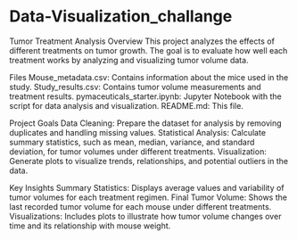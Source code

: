 # Data-Visualization_challange
Tumor Treatment Analysis
Overview
This project analyzes the effects of different treatments on tumor growth. The goal is to evaluate how well each treatment works by analyzing and visualizing tumor volume data.

Files
Mouse_metadata.csv: Contains information about the mice used in the study.
Study_results.csv: Contains tumor volume measurements and treatment results.
pymaceuticals_starter.ipynb: Jupyter Notebook with the script for data analysis and visualization.
README.md: This file.

Project Goals
Data Cleaning: Prepare the dataset for analysis by removing duplicates and handling missing values.
Statistical Analysis: Calculate summary statistics, such as mean, median, variance, and standard deviation, for tumor volumes under different treatments.
Visualization: Generate plots to visualize trends, relationships, and potential outliers in the data.



Key Insights
Summary Statistics: Displays average values and variability of tumor volumes for each treatment regimen.
Final Tumor Volume: Shows the last recorded tumor volume for each mouse under different treatments.
Visualizations: Includes plots to illustrate how tumor volume changes over time and its relationship with mouse weight.
